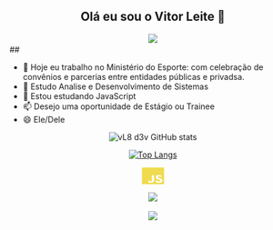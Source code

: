 <span align="center">

## Olá eu sou o Vitor Leite 👋


<div align="center">

<img src="https://user-images.githubusercontent.com/123499390/214674365-6bf43be8-a1f5-4cc7-8374-49155744895a.png" width="200px" />

</div>

</span>
##


- 🔭 Hoje eu trabalho no Ministério do Esporte: com celebração de convênios e parcerias entre entidades públicas e privadsa.
- 🌱 Estudo Analise e Desenvolvimento de Sistemas
- 💬 Estou estudando JavaScript
- 📫 Desejo uma oportunidade de Estágio ou Trainee
- 😄 Ele/Dele

<div align="center">

![vL8 d3v GitHub stats](https://github-readme-stats.vercel.app/api?username=vL8devmonster&show_icons=true&theme=cobalt)

[![Top Langs](https://github-readme-stats.vercel.app/api/top-langs/?username=vL8devmonster)](https://github.com/vL8devmonster/github-readme-stats)

<img align="center" alt="vL-d3v" height="30" width="40" src="https://raw.githubusercontent.com/devicons/devicon/master/icons/javascript/javascript-plain.svg" />

<a href="https://www.linkedin.com/in/vitoorleitee/" target="_blank"><img src="https://img.shields.io/badge/-LinkedIn-%230077B5?style=for-the-badge&logo=linkedin&logoColor=white" target="_blank"></a> 

<a href="https://www.instagram.com/vl8.dev/" target="_blank"><img src="https://img.shields.io/badge/-Instagram-%23E4405F?style=for-the-badge&logo=instagram&logoColor=white" target="_blank"></a>

<div align="center">
